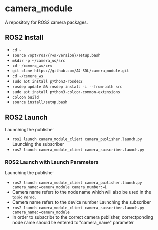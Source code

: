 # camera_module
A repository for ROS2 camera packages.

## ROS2 Install
- `cd ~`
- `source /opt/ros/{ros-version}/setup.bash`
- `mkdir -p ~/camera_ws/src`
- `cd ~/camera_ws/src`
- `git clone https://github.com/AD-SDL/camera_module.git`
- `cd ~/camera_ws`
- `sudo apt install python3-rosdep2`
- `rosdep update && rosdep install -i --from-path src`
- `sudo apt install python3-colcon-common-extensions`
- `colcon build`
- `source install/setup.bash`

## ROS2 Launch
Launching the publisher
- `ros2 launch camera_module_client camera_publisher.launch.py`
Launching the subscriber
- `ros2 launch camera_module_client camera_subscriber.launch.py`
### ROS2 Launch with Launch Parameters
Launching the publisher
- `ros2 launch camera_module_client camera_publisher.launch.py camera_name:=camera_module camera_number:=1`
- Camera name refers to the node name which will also be used in the topic name.
- Camera name refers to the device number 
Launching the subscriber
- `ros2 launch camera_module_client camera_subscriber.launch.py camera_name:=camera_module`
- In order to subscribe to the correct camera publisher, correctponding node name should be entered to "camera_name" parameter
